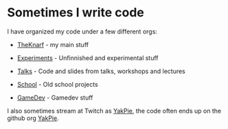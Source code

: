 # Sometimes I write code

I have organized my code under a few different orgs:

- [TheKnarf](https://github.com/theknarf) - my main stuff

- [Experiments](https://github.com/theknarf-experiments) - Unfinnished and experimental stuff

- [Talks](https://github.com/theknarf-talks) - Code and slides from talks, workshops and lectures

- [School](https://github.com/theknarf-school) - Old school projects

- [GameDev](https://github.com/theknarf-gamedev) - Gamedev stuff

I also sometimes stream at Twitch as [YakPie](http://yakpie.com/), the code often ends up on the github org [YakPie](https://github.com/YakPie).
